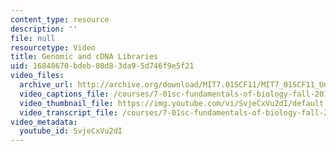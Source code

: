 ```yaml
---
content_type: resource
description: ''
file: null
resourcetype: Video
title: Genomic and cDNA Libraries
uid: 16848670-bdeb-08d8-3da9-5d746f9e5f21
video_files:
  archive_url: http://archive.org/download/MIT7.01SCF11/MIT7_01SCF11_Un4Ses3_Rec_300k.mp4
  video_captions_file: /courses/7-01sc-fundamentals-of-biology-fall-2011/fd35fd56d27d5ddd9c214c7c732b4ccb_SvjeCxVu2dI.vtt
  video_thumbnail_file: https://img.youtube.com/vi/SvjeCxVu2dI/default.jpg
  video_transcript_file: /courses/7-01sc-fundamentals-of-biology-fall-2011/cadf8517de3ebc74971c6c788a6912d9_SvjeCxVu2dI.pdf
video_metadata:
  youtube_id: SvjeCxVu2dI
---
```

